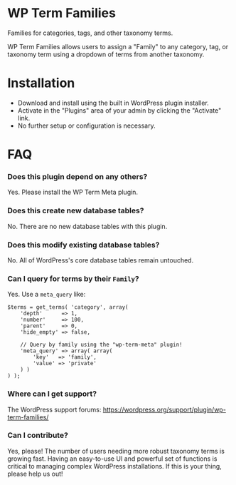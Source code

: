 # WP Term Families

Families for categories, tags, and other taxonomy terms.

WP Term Families allows users to assign a "Family" to any category, tag, or taxonomy term using a dropdown of terms from another taxonomy.

# Installation

* Download and install using the built in WordPress plugin installer.
* Activate in the "Plugins" area of your admin by clicking the "Activate" link.
* No further setup or configuration is necessary.

# FAQ

### Does this plugin depend on any others?

Yes. Please install the WP Term Meta plugin.

### Does this create new database tables?

No. There are no new database tables with this plugin.

### Does this modify existing database tables?

No. All of WordPress's core database tables remain untouched.

### Can I query for terms by their `Family`?

Yes. Use a `meta_query` like:

```
$terms = get_terms( 'category', array(
	'depth'      => 1,
	'number'     => 100,
	'parent'     => 0,
	'hide_empty' => false,

	// Query by family using the "wp-term-meta" plugin!
	'meta_query' => array( array(
		'key'   => 'family',
		'value' => 'private'
	) )
) );
```

### Where can I get support?

The WordPress support forums: https://wordpress.org/support/plugin/wp-term-families/

### Can I contribute?

Yes, please! The number of users needing more robust taxonomy terms is growing fast. Having an easy-to-use UI and powerful set of functions is critical to managing complex WordPress installations. If this is your thing, please help us out!
